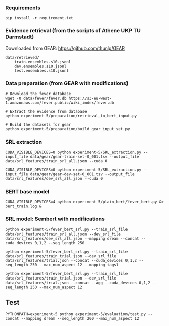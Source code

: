 ### Requirements

```
pip install -r requirement.txt
```

### Evidence retrieval (from the scripts of Athene UKP TU Darmstadt)

Downloaded from GEAR: https://github.com/thunlp/GEAR 

```
data/retrieved/
    train.ensembles.s10.jsonl
    dev.ensembles.s10.jsonl
    test.ensembles.s10.jsonl
```

### Data preparation (from GEAR with modifications)

```
# Download the fever database
wget -O data/fever/fever.db https://s3-eu-west-1.amazonaws.com/fever.public/wiki_index/fever.db

# Extract the evidence from database
python experiment-5/preparation/retrieval_to_bert_input.py

# Build the datasets for gear
python experiment-5/preparation/build_gear_input_set.py

```

### SRL extraction

```
CUDA_VISIBLE_DEVICES=0 python experiment-5/SRL_extraction.py --input_file data/gear/gear-train-set-0_001.tsv --output_file data/srl_features/train_srl_all.json --cuda 0 

CUDA_VISIBLE_DEVICES=0 python experiment-5/SRL_extraction.py --input_file data/gear/gear-dev-set-0_001.tsv --output_file data/srl_features/dev_srl_all.json --cuda 0
```

### BERT base model

```
CUDA_VISIBLE_DEVICES=4 python experiment-5/plain_bert/fever_bert.py &> bert_train.log &
```

### SRL model: Sembert with modifications

```
python experiment-5/fever_bert_srl.py --train_srl_file data/srl_features/train_srl_all.json --dev_srl_file data/srl_features/dev_srl_all.json --mapping dream --concat --cuda_devices 0,1,2 --seq_length 250 

python experiment-5/fever_bert_srl.py --train_srl_file data/srl_features/train_trial.json --dev_srl_file data/srl_features/trial.json --concat --cuda_devices 0,1,2 --seq_length 250 --max_num_aspect 12 --mapping tags1

python experiment-5/fever_bert_srl.py --train_srl_file data/srl_features/train_trial.json --dev_srl_file data/srl_features/trial.json --concat --agg --cuda_devices 0,1,2 --seq_length 250 --max_num_aspect 12
```

## Test

```
PYTHONPATH=experiment-5 python experiment-5/evaluation/test.py --concat --mapping dream --seq_length 200 --max_num_aspect 12
```